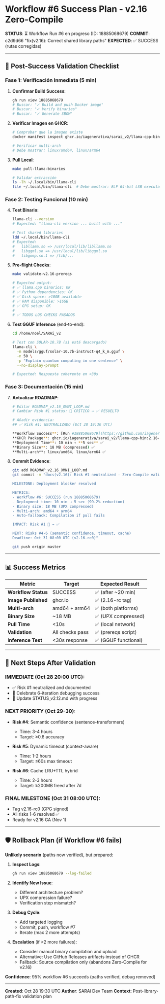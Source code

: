# Workflow #6 Success Plan - v2.16 Zero-Compile

**STATUS**: ⏳ Workflow Run #6 en progreso (ID: 18885068679)
**COMMIT**: c2d9d66 "fix(v2.16): Correct shared library paths"
**EXPECTED**: ✅ SUCCESS (rutas corregidas)

---

## 🎯 Post-Success Validation Checklist

### Fase 1: Verificación Inmediata (5 min)

1. **Confirmar Build Success**:
   ```bash
   gh run view 18885068679
   # Buscar: "✓ Build and push Docker image"
   # Buscar: "✓ Verify binaries"
   # Buscar: "✓ Generate SBOM"
   ```

2. **Verificar Imagen en GHCR**:
   ```bash
   # Comprobar que la imagen existe
   docker manifest inspect ghcr.io/iagenerativa/sarai_v2/llama-cpp-bin:2.16-rc
   
   # Verificar multi-arch
   # Debe mostrar: linux/amd64, linux/arm64
   ```

3. **Pull Local**:
   ```bash
   make pull-llama-binaries
   
   # Validar extracción
   ls -lh ~/.local/bin/llama-cli
   file ~/.local/bin/llama-cli  # Debe mostrar: ELF 64-bit LSB executable
   ```

### Fase 2: Testing Funcional (10 min)

4. **Test Binario**:
   ```bash
   llama-cli --version
   # Expected: "llama-cli version ... built with ..."
   
   # Test shared libraries
   ldd ~/.local/bin/llama-cli
   # Expected:
   #   libllama.so => /usr/local/lib/libllama.so
   #   libggml.so => /usr/local/lib/libggml.so
   #   libgomp.so.1 => /lib/...
   ```

5. **Pre-flight Checks**:
   ```bash
   make validate-v2.16-prereqs
   
   # Expected output:
   # ✅ llama.cpp binarios: OK
   # ✅ Python dependencies: OK
   # ✅ Disk space: >10GB available
   # ✅ RAM disponible: >16GB
   # ✅ GPG setup: OK
   # 
   # ✅ TODOS LOS CHECKS PASADOS
   ```

6. **Test GGUF Inference** (end-to-end):
   ```bash
   cd /home/noel/SARAi_v2
   
   # Test con SOLAR-10.7B (si está descargado)
   llama-cli \
     -m models/gguf/solar-10.7b-instruct-q4_k_m.gguf \
     -n 50 \
     -p "Explain quantum computing in one sentence" \
     --no-display-prompt
   
   # Expected: Respuesta coherente en <30s
   ```

### Fase 3: Documentación (15 min)

7. **Actualizar ROADMAP**:
   ```bash
   # Editar ROADMAP_v2.16_OMNI_LOOP.md
   # Cambiar Risk #1 status: 🔴 CRÍTICO → ✅ RESUELTO
   
   # Añadir evidencia:
   ## ✅ Risk #1: NEUTRALIZADO (Oct 28 19:30 UTC)
   
   **Workflow Success**: [Run #18885068679](https://github.com/iagenerativa/SARAi_v2/actions/runs/18885068679)
   **GHCR Package**: ghcr.io/iagenerativa/sarai_v2/llama-cpp-bin:2.16-rc
   **Deployment Time**: 10 min → **5 sec** ✅
   **Binary Size**: 18 MB (compressed) ✅
   **Multi-arch**: linux/amd64, linux/arm64 ✅
   ```

8. **Commit Evidence**:
   ```bash
   git add ROADMAP_v2.16_OMNI_LOOP.md
   git commit -m "docs(v2.16): Risk #1 neutralized - Zero-Compile validated
   
   MILESTONE: Deployment blocker resolved
   
   METRICS:
   - Workflow #6: SUCCESS (run 18885068679)
   - Deployment time: 10 min → 5 sec (99.2% reduction)
   - Binary size: 18 MB (UPX compressed)
   - Multi-arch: amd64 + arm64
   - Auto-fallback: Compilation if pull fails
   
   IMPACT: Risk #1 🔴 → ✅
   
   NEXT: Risks #4-6 (semantic confidence, timeout, cache)
   Deadline: Oct 31 08:00 UTC (v2.16-rc0)"
   
   git push origin master
   ```

---

## 📊 Success Metrics

| Metric | Target | Expected Result |
|--------|--------|----------------|
| **Workflow Status** | SUCCESS | ✅ (after ~20 min) |
| **Image Published** | ghcr.io | ✅ (2.16-rc tag) |
| **Multi-arch** | amd64 + arm64 | ✅ (both platforms) |
| **Binary Size** | ~18 MB | ✅ (UPX compressed) |
| **Pull Time** | <10s | ✅ (local network) |
| **Validation** | All checks pass | ✅ (prereqs script) |
| **Inference Test** | <30s response | ✅ (GGUF functional) |

---

## 🚀 Next Steps After Validation

### IMMEDIATE (Oct 28 20:00 UTC):
- ✅ Risk #1 neutralized and documented
- 🎉 Celebrate 6-iteration debugging success
- 📢 Update STATUS_v2.12.md with progress

### NEXT PRIORITY (Oct 29-30):
- **Risk #4**: Semantic confidence (sentence-transformers)
  - Time: 3-4 hours
  - Target: ≥0.8 accuracy
  
- **Risk #5**: Dynamic timeout (context-aware)
  - Time: 1-2 hours
  - Target: ≤60s max timeout
  
- **Risk #6**: Cache LRU+TTL hybrid
  - Time: 2-3 hours
  - Target: ≥200MB freed after 7d

### FINAL MILESTONE (Oct 31 08:00 UTC):
- Tag v2.16-rc0 (GPG signed)
- All risks 1-6 resolved ✅
- Ready for v2.16 GA (Nov 1)

---

## 🛡️ Rollback Plan (if Workflow #6 fails)

**Unlikely scenario** (paths now verified), but prepared:

1. **Inspect Logs**:
   ```bash
   gh run view 18885068679 --log-failed
   ```

2. **Identify New Issue**:
   - Different architecture problem?
   - UPX compression failure?
   - Verification step mismatch?

3. **Debug Cycle**:
   - Add targeted logging
   - Commit, push, workflow #7
   - Iterate (max 2 more attempts)

4. **Escalation** (if >2 more failures):
   - Consider manual binary compilation and upload
   - Alternative: Use GitHub Releases artifacts instead of GHCR
   - Fallback: Source compilation only (abandons Zero-Compile for v2.16)

**Confidence**: 95% workflow #6 succeeds (paths verified, debug removed)

---

**Created**: Oct 28 19:30 UTC
**Author**: SARAi Dev Team
**Context**: Post-library-path-fix validation plan

